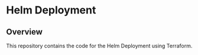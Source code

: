 <!-- SPDX-License-Identifier: Apache-2.0 -->

# Helm Deployment

## Overview

This repository contains the code for the Helm Deployment using Terraform.
